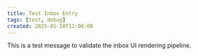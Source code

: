 ```yaml
---
title: Test Inbox Entry
tags: [test, debug]
created: 2025-05-28T12:00:00
---
```


This is a test message to validate the inbox UI rendering pipeline. 